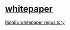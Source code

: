 <p align="center">
    <a href="./RipaExWPFrontCover.png" />
</p>

# whitepaper
RipaEx whitepaper repository
